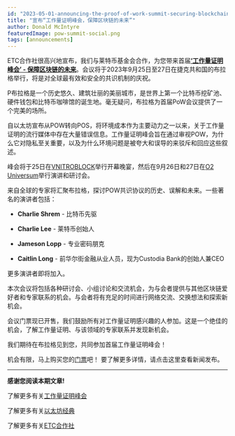 ```yaml
---
id: "2023-05-01-announcing-the-proof-of-work-summit-securing-blockchains-future-cn"
title: "宣布“工作量证明峰会，保障区块链的未来”"
author: Donald McIntyre
featuredImage: pow-summit-social.png
tags: [announcements]
---
```


ETC合作社很高兴地宣布，我们与莱特币基金会合作，为您带来首届[**‘工作量证明峰会’ - 保障区块链的未来**](https://powsummit.com/)。会议将于2023年9月25日至27日在捷克共和国的布拉格举行，将是对全球最有效和安全的共识机制的庆祝。

P布拉格是一个历史悠久、建筑壮丽的美丽城市，是世界上第一个比特币挖矿池、硬件钱包和比特币咖啡馆的诞生地。毫无疑问，布拉格为首届PoW会议提供了一个完美的场所。

自以太坊宣布从POW转向POS，将环境成本作为主要动力之一以来，关于工作量证明的流行媒体中存在大量错误信息。工作量证明峰会旨在通过审视POW，为什么它对隐私至关重要，以及为什么环境问题是被夸大和误导的来驳斥和回应这些叙述。

峰会将于25日在[VNITROBLOCK](https://vnitroblock.cz/)举行开幕晚宴，然后在9月26日和27日在[O2 Universum](https://www.o2universum.cz/en)举行演讲和研讨会。

来自全球的专家将汇聚布拉格，探讨POW共识协议的历史、误解和未来。一些著名的演讲者包括：

- **Charlie Shrem** - 比特币先驱

- **Charlie Lee** -  莱特币创始人

- **Jameson Lopp** - 专业密码朋克

- **Caitlin Long** - 前华尔街金融从业人员，现为Custodia Bank的创始人兼CEO

更多演讲者即将加入。

本次会议将包括各种研讨会、小组讨论和交流机会，为与会者提供与其他区块链爱好者和专家联系的机会。与会者将有充足的时间进行网络交流、交换想法和探索新机会。

会议门票现已开售，我们鼓励所有对工作量证明感兴趣的人参加。这是一个绝佳的机会，了解工作量证明、与该领域的专家联系并发现新机会。

我们期待在布拉格见到您，共同参加首届工作量证明峰会！

机会有限，马上购买您的[门票](https://www.eventbrite.ca/e/pow-summit-2023-tickets-551536098317)吧！ 要了解更多详情，请点击这里查看新闻发布。

--- 

**感谢您阅读本期文章!**

了解更多有关[工作量证明峰会](https://powsummit.com/)

了解更多有关[以太坊经典](https://ethereumclassic.org)

了解更多有关[ETC合作社](https://etccooperative.org)
